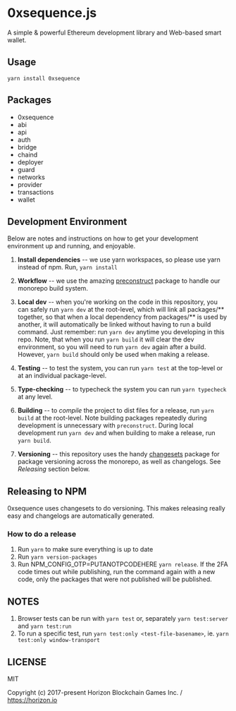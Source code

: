 0xsequence.js
=============

A simple & powerful Ethereum development library and Web-based smart wallet.


## Usage

`yarn install 0xsequence`

## Packages

* 0xsequence
* abi
* api
* auth
* bridge
* chaind
* deployer
* guard
* networks
* provider
* transactions
* wallet


## Development Environment

Below are notes and instructions on how to get your development environment up and running,
and enjoyable.

1. **Install dependencies** -- we use yarn workspaces, so please use yarn instead of npm.
Run,  `yarn install`

2. **Workflow** -- we use the amazing [preconstruct](https://github.com/preconstruct/preconstruct)
package to handle our monorepo build system.

3. **Local dev** -- when you're working on the code in this repository, you can safely run
`yarn dev` at the root-level, which will link all packages/** together, so that when a
local dependency from packages/** is used by another, it will automatically be linked
without having to run a build command. Just remember: run `yarn dev` anytime you developing
in this repo. Note, that when you run `yarn build` it will clear the dev environment, so
you will need to run `yarn dev` again after a build. However, `yarn build` should only be
used when making a release.

4. **Testing** -- to test the system, you can run `yarn test` at the top-level or at an individual
package-level.

5. **Type-checking** -- to typecheck the system you can run `yarn typecheck` at any level.

6. **Building** -- to *compile* the project to dist files for a release, run `yarn build` at
the root-level. Note building packages repeatedly during development is unnecessary with
`preconstruct`. During local development run `yarn dev` and when building to make a release,
run `yarn build`. 

7. **Versioning** -- this repository uses the handy [changesets](https://github.com/atlassian/changesets)
package for package versioning across the monorepo, as well as changelogs. See *Releasing* section below.

## Releasing to NPM

0xsequence uses changesets to do versioning. This makes releasing really easy and changelogs are automatically generated.

### How to do a release

1. Run `yarn` to make sure everything is up to date
2. Run `yarn version-packages`
3. Run NPM_CONFIG_OTP=PUTANOTPCODEHERE `yarn release`. If the 2FA code times out while publishing, run the command again
with a new code, only the packages that were not published will be published.


## NOTES

1. Browser tests can be run with `yarn test` or, separately `yarn test:server` and `yarn test:run`
2. To run a specific test, run `yarn test:only <test-file-basename>`, ie. `yarn test:only window-transport`


## LICENSE

MIT

Copyright (c) 2017-present Horizon Blockchain Games Inc. / https://horizon.io
